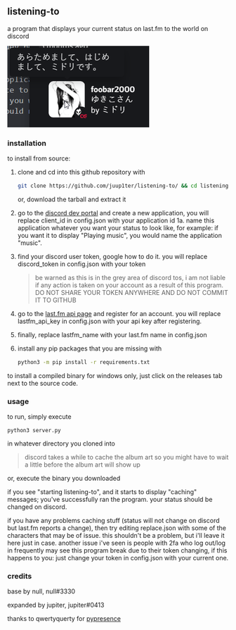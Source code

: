 ## listening-to
a program that displays your current status on last.fm to the world on discord

![](screenshot.png)
### installation
to install from source:
1. clone and cd into this github repository with
    ```bash
    git clone https://github.com/juup1ter/listening-to/ && cd listening-to
    ```
    or, download the tarball and extract it
1. go to the [discord dev portal](https://discord.com/developers/) and create a new application, you will replace client_id in config.json with your application id
1a. name this application whatever you want your status to look like, for example: if you want it to display "Playing music", you would name the application "music".
3. find your discord user token, google how to do it. you will replace discord_token in config.json with your token

    > be warned as this is in the grey area of discord tos, i am not liable if any action is taken on your account as a result of this program. 
    > DO NOT SHARE YOUR TOKEN ANYWHERE AND DO NOT COMMIT IT TO GITHUB    

3. go to the [last.fm api page](https://www.last.fm/api) and register for an account. you will replace lastfm_api_key in config.json with your api key after registering.
4. finally, replace lastfm_name with your last.fm name in config.json
5. install any pip packages that you are missing with
    ```bash
    python3 -m pip install -r requirements.txt
    ```
to install a compiled binary for windows only, just click on the releases tab next to the source code.

### usage
to run, simply execute
```
python3 server.py
```
in whatever directory you cloned into
> discord takes a while to cache the album art so you might have to wait a little before the album art will show up

or, execute the binary you downloaded

if you see "starting listening-to", and it starts to display "caching" messages; you've successfully ran the program. your status should be changed on discord.

if you have any problems caching stuff (status will not change on discord but last.fm reports a change), then try editing replace.json with some of the characters that may be of issue. this shouldn't be a problem, but i'll leave it here just in case.
another issue i've seen is people with 2fa who log out/log in frequently may see this program break due to their token changing, if this happens to you: just change your token in config.json with your current one.

### credits
base by null, null#3330

expanded by jupiter, jupiter#0413

thanks to qwertyquerty for [pypresence](https://github.com/qwertyquerty/pypresence)
